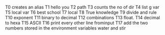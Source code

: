  T0 creates an alias T1 hello you T2 path T3 counts the no of dir T4 list g var T5 local var T6 best school T7 local T8 True knowledge T9 divide and rule T10 exponent T11 binary to decimal T12 combinations T13 float. T14 decimal to hexa T15 ASCII T16 print every other line frominput T17 add the two numbers stored in the  environment variables water and stir

